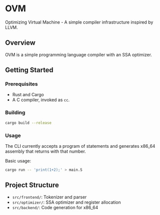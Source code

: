# OVM

Optimizing Virtual Machine - A simple compiler infrastructure inspired by LLVM.

## Overview

OVM is a simple programming language compiler with an SSA optimizer.

## Getting Started

### Prerequisites

- Rust and Cargo
- A C compiler, invoked as `cc`.

### Building

```bash
cargo build --release
```

### Usage

The CLI currently accepts a program of statements and generates x86_64 assembly that returns with that number.

Basic usage:

```bash
cargo run -- 'print(1+2);' > main.S
```

## Project Structure

- `src/frontend/`: Tokenizer and parser
- `src/optimizer/`: SSA optimizer and register allocation
- `src/backend/`: Code generation for x86_64
